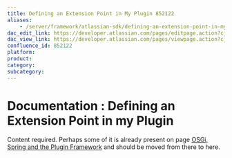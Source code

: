 ```yaml
---
title: Defining an Extension Point in My Plugin 852122
aliases:
    - /server/framework/atlassian-sdk/defining-an-extension-point-in-my-plugin-852122.html
dac_edit_link: https://developer.atlassian.com/pages/editpage.action?cjm=wozere&pageId=852122
dac_view_link: https://developer.atlassian.com/pages/viewpage.action?cjm=wozere&pageId=852122
confluence_id: 852122
platform:
product:
category:
subcategory:
---
```

# Documentation : Defining an Extension Point in my Plugin

Content required. Perhaps some of it is already present on page [OSGi, Spring and the Plugin Framework](/server/framework/atlassian-sdk/852146.html) and should be moved from there to here.


















































































































































































































































































































